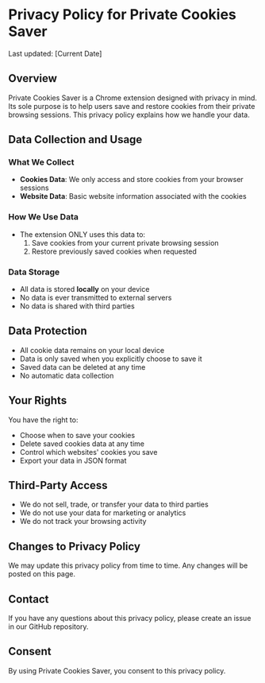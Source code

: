 # Privacy Policy for Private Cookies Saver

Last updated: [Current Date]

## Overview
Private Cookies Saver is a Chrome extension designed with privacy in mind. Its sole purpose is to help users save and restore cookies from their private browsing sessions. This privacy policy explains how we handle your data.

## Data Collection and Usage
### What We Collect
- **Cookies Data**: We only access and store cookies from your browser sessions
- **Website Data**: Basic website information associated with the cookies

### How We Use Data
- The extension ONLY uses this data to:
  1. Save cookies from your current private browsing session
  2. Restore previously saved cookies when requested

### Data Storage
- All data is stored **locally** on your device
- No data is ever transmitted to external servers
- No data is shared with third parties

## Data Protection
- All cookie data remains on your local device
- Data is only saved when you explicitly choose to save it
- Saved data can be deleted at any time
- No automatic data collection

## Your Rights
You have the right to:
- Choose when to save your cookies
- Delete saved cookies data at any time
- Control which websites' cookies you save
- Export your data in JSON format

## Third-Party Access
- We do not sell, trade, or transfer your data to third parties
- We do not use your data for marketing or analytics
- We do not track your browsing activity

## Changes to Privacy Policy
We may update this privacy policy from time to time. Any changes will be posted on this page.

## Contact
If you have any questions about this privacy policy, please create an issue in our GitHub repository.

## Consent
By using Private Cookies Saver, you consent to this privacy policy. 